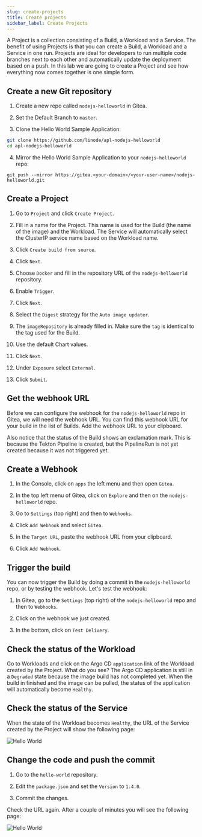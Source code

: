 ```yaml
---
slug: create-projects
title: Create projects
sidebar_label: Create Projects
---
```


A Project is a collection consisting of a Build, a Workload and a Service. The benefit of using Projects is that you can create a Build, a Workload and a Service in one run. Projects are ideal for developers to run multiple code branches next to each other and automatically update the deployment based on a push. In this lab we are going to create a Project and see how everything now comes together is one simple form.

## Create a new Git repository

1. Create a new repo called `nodejs-helloworld` in Gitea.

2. Set the Default Branch to `master`.

3. Clone the Hello World Sample Application:

```bash
git clone https://github.com/linode/apl-nodejs-helloworld
cd apl-nodejs-helloworld
```

4. Mirror the Hello World Sample Application to your `nodejs-helloworld` repo:

```
git push --mirror https://gitea.<your-domain>/<your-user-name>/nodejs-helloworld.git
```

## Create a Project

1. Go to `Project` and click `Create Project`.

2. Fill in a name for the Project. This name is used for the Build (the name of the image) and the Workload. The Service will automatically select the ClusterIP service name based on the Workload name.

3. Click `Create build from source`.

4. Click `Next`.

5. Choose `Docker` and fill in the repository URL of the `nodejs-helloworld` repository.

6. Enable `Trigger`.

7. Click `Next`.

8. Select the `Digest` strategy for the `Auto image updater`.

9. The `imageRepository` is already filled in. Make sure the `tag` is identical to the tag used for the Build.

10. Use the default Chart values.

11. Click `Next`.

12. Under `Exposure` select `External`.

13. Click `Submit`.

## Get the webhook URL

Before we can configure the webhook for the `nodejs-helloworld` repo in Gitea, we will need the webhook URL. You can find this webhook URL for your build in the list of Builds. Add the webhook URL to your clipboard.

Also notice that the status of the Build shows an exclamation mark. This is because the Tekton Pipeline is created, but the PipelineRun is not yet created because it was not triggered yet.

## Create a Webhook

1. In the Console, click on `apps` the left menu and then open `Gitea`.

2. In the top left menu of Gitea, click on `Explore` and then on the `nodejs-helloworld` repo.

3. Go to `Settings` (top right) and then to `Webhooks`.

4. Click `Add Webhook` and select `Gitea`.

5. In the `Target URL`, paste the webhook URL from your clipboard.

6. Click `Add Webhook`.

## Trigger the build

You can now trigger the Build by doing a commit in the `nodejs-helloworld` repo, or by testing the webhook. Let's test the webhook:

1. In Gitea, go to the `Settings` (top right) of the `nodejs-helloworld` repo and then to `Webhooks`.

2. Click on the webhook we just created.

3. In the bottom, click on `Test Delivery`.

## Check the status of the Workload

Go to Workloads and click on the Argo CD `application` link of the Workload created by the Project. What do you see? The Argo CD application is still in a `Degraded` state because the image build has not completed yet. When the build in finished and the image can be pulled, the status of the application will automatically become `Healthy`.

## Check the status of the Service

When the state of the Workload becomes `Healthy`, the URL of the Service created by the Project will show the following page:

![Hello World](../../img/hello-world.png)

## Change the code and push the commit

1. Go to the `hello-world` repository.

2. Edit the `package.json` and set the `Version` to `1.4.0`.

3. Commit the changes.

Check the URL again. After a couple of minutes you will see the following page:

![Hello World](../../img/hello-world-2.png)
